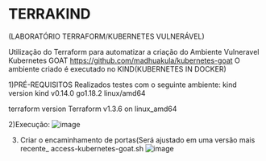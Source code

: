<h1>TERRAKIND </h1>(LABORATÓRIO TERRAFORM/KUBERNETES VULNERÁVEL)

Utilização do Terraform para automatizar a criação do Ambiente Vulneravel Kubernetes GOAT https://github.com/madhuakula/kubernetes-goat
O ambiente criado é executado no KIND(KUBERNETES IN DOCKER)

1)PRÉ-REQUISITOS
Realizados testes com o seguinte ambiente:
kind version
kind v0.14.0 go1.18.2 linux/amd64

terraform version
Terraform v1.3.6 on linux_amd64

2)Execução:
![image](https://user-images.githubusercontent.com/86935257/205556464-ef1ead2a-4fc5-4dfd-949b-9a7bb94d7bbf.png)

3) Criar o encaminhamento de portas(Será ajustado em uma versão mais recente_
access-kubernetes-goat.sh
![image](https://user-images.githubusercontent.com/86935257/205568306-bb683080-8f29-4f79-97ad-780a23c597a1.png)

